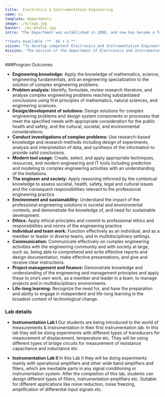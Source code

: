 ```yaml
---
title:  Electronics & Instrumentation Engineering
name: ei
template: departments
image: ./eclogo.jpg
banner: ./ei-photo1.jpg
intro: "The Department was established in 2000, and now has become a full-fledged department with advanced laboratory facilities to train the students to meet the current needs of the fast changing industrial scenario.

**Seats Available :**  60 + 3 *"
vision: "To develop competent Electronics and Instrumentation Engineers with high academic credentials and to make the department recognized as a center of the learning community ,research, fraternity and industry."
mission: "The mission of the department of Electronics and Instrumentation Engineering is to mould its students into competent Electronics and Instrumentation Engineers with cutting edge caliber in the field, competent in an international scene, to the demands of industry,research and entrepreneurship,while strictly adhering to moral values and professional ethics."
---
```


###Program Outcomes
- **Engineering knowledge:** Apply the knowledge of mathematics, science, engineering fundamentals, and an engineering specialization to the solution of complex engineering problems.
- **Problem analysis:** Identify, formulate, review research literature, and analyse complex engineering problems reaching substantiated conclusions using first principles of mathematics, natural sciences, and engineering sciences.
- **Design/development of solutions:** Design solutions for complex engineering problems and design system components or processes that meet the specified needs with appropriate consideration for the public health and safety, and the cultural, societal, and environmental considerations.
- **Conduct investigations of complex problems:** Use research-based knowledge and research methods including design of experiments, analysis and interpretation of data, and synthesis of the information to provide valid conclusions.
- **Modern tool usage:** Create, select, and apply appropriate techniques, resources, and modern engineering and IT tools including prediction and modeling to complex engineering activities with an understanding of the limitations.
- **The engineer and society:** Apply reasoning informed by the contextual knowledge to assess societal, health, safety, legal and cultural issues and the consequent responsibilities relevant to the professional engineering practice
- **Environment and sustainability:** Understand the impact of the professional engineering solutions in societal and environmental contexts, and demonstrate the knowledge of, and need for sustainable development.
- **Ethics:** Apply ethical principles and commit to professional ethics and responsibilities and norms of the engineering practice
- **Individual and team work:** Function effectively as an individual, and as a member or leader in diverse teams, and in multidisciplinary settings.
- **Communication:** Communicate effectively on complex engineering activities with the engineering community and with society at large, such as, being able to comprehend and write effective reports and design documentation, make effective presentations, and give and receive clear instructions.
- **Project management and finance:** Demonstrate knowledge and understanding of the engineering and management principles and apply these to one’s own work, as a member and leader in a team, to manage projects and in multidisciplinary environments.
- **Life-long learning:** Recognize the need for, and have the preparation and ability to engage in independent and life-long learning in the broadest context of technological change.

### Lab details

- **Instrumentation Lab I**
Our students are being introduced to the world of measurements & Instrumentation in their first instrumentation lab. In this lab they will be doing experiments with different types of transducers for measurement of displacement, temperature etc. They will be using different types of bridge circuits for measurement of resistance capacitance and inductance etc.

- **Instrumentation Lab II**
In this Lab II they will be doing experiments mainly with operational amplifiers and other wide band amplifiers and fillers, which are inevitable parts in any signal conditioning or instrumentation system. After the completion of this lab, students can design different types of filters, instrumentation amplifiers etc. Suitable for different applications like noise reduction, noise freezing, amplification of differential input signals etc.
